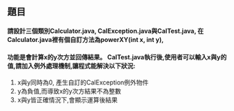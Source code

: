 ## 題目

#### 請設計三個類別Calculator.java, CalException.java與CalTest.java, 在Calculator.java裡有個自訂方法為powerXY(int x, int y), 
#### 功能是會計算x的y次方並回傳結果。 CalTest.java執行後,使用者可以輸入x與y的值,請加入例外處理機制,讓程式能解決以下狀況:
1. x與y同時為0, 產生自訂的CalException例外物件
2. y為負值,而導致x的y次方結果不為整數
3. x與y皆正確情況下,會顯示運算後結果
